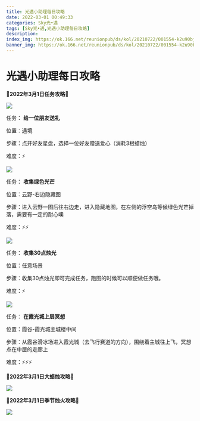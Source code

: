 ```yaml
---
title: 光遇小助理每日攻略
date: 2022-03-01 00:49:33
categories: Sky光•遇
tags: [Sky光•遇,光遇小助理每日攻略]
description: 
index_img: https://ok.166.net/reunionpub/ds/kol/20210722/001554-k2u90bj7ay.png?imageView&thumbnail=600x0&type=jpg
banner_img: https://ok.166.net/reunionpub/ds/kol/20210722/001554-k2u90bj7ay.png?imageView&thumbnail=600x0&type=jpg
---
```

# 光遇小助理每日攻略
**🌊2022年3月1日任务攻略🌊**

![](https://ok.166.net/reunionpub/ds/kol/20220301/000316-47wlebnfio.png)

任务： **给一位朋友送礼**

位置：遇境

步骤：点开好友星盘，选择一位好友赠送爱心（消耗3根蜡烛）

难度：⚡

  

![](https://ok.166.net/reunionpub/ds/kol/20220301/000437-wyqnbek3i0.png)

任务： **收集绿色光芒**

位置：云野-右边隐藏图

步骤：进入云野一图后往右边走，进入隐藏地图，在左侧的浮空岛等候绿色光芒掉落，需要有一定的耐心噢

难度：⚡⚡

![](https://ok.166.net/reunionpub/ds/kol/20220301/000542-7n0iq8o3mw.png)

任务： **收集30点烛光**

位置：任意场景

步骤：收集30点烛光即可完成任务，跑图的时候可以顺便做任务哦。

难度：⚡

![](https://ok.166.net/reunionpub/ds/kol/20220301/000605-nocpjgwmdr.png)

任务： **在霞光城上层冥想**

位置：霞谷-霞光城主城楼中间

步骤：从霞谷滑冰场进入霞光城（去飞行赛道的方向），围绕着主城往上飞，冥想点在中层的走廊上

难度：⚡⚡⚡

 **🌊2022年3月1日大蜡烛攻略🌊**

![](https://ok.166.net/reunionpub/ds/kol/20220301/000644-sk3zd4fsu6.png)

  

 **🌊2022年3月1日季节烛火攻略🌊**

![](https://ok.166.net/reunionpub/ds/kol/20220301/000714-6p7bo8dwsn.png)

  

  

  

  

